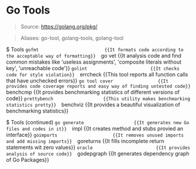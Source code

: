 # Go Tools

> Source: https://golang.org/pkg/

> Aliases: go-tool, golang-tools, golang-tool

$ Tools
    `gofmt                         {{It formats code according to the acceptable way of formatting}} 
    `go vet                        {{It analysis code and find common mistakes like 'useless assignments', 'composite literals without key', 'unreachable code'}} 
    `golint                        {{It checks code for style violation}} 
    `errcheck                      {{This tool reports all function calls that have unchecked errors}} 
    `go tool cover                 {{It provides code coverage reports and easy way of finding untested code}} 
    `benchcmp                      {{It provides benchmarking statistics of different versions of code}} 
    `prettybench                   {{This utility makes benchmarking statistics pretty}} 
    `benchviz                      {{It provides a beautiful visualization of benchmarking statistics}} 

$ Tools (continued)
    `go generate                   {{It generates new Go files and codes in it}} 
    `impl                          {{It creates method and stubs provied an interface}} 
    `goimports                     {{It removes unused imports and add missing imports}} 
    `goreturns                     {{It fills incomplete return statements wit zero values}} 
    `oracle                        {{It provides analysis of source code}} 
    `godepgraph                    {{It generates dependency graph of Go Packages}} 

